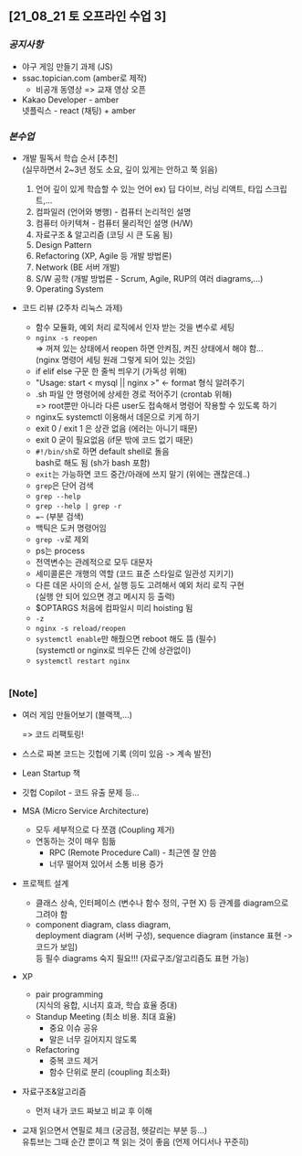 ## [21_08_21 토 오프라인 수업 3]

### _공지사항_

- 야구 게임 만들기 과제 (JS)
- ssac.topician.com (amber로 제작)
  - 비공개 동영상 => 교재 영상 오픈
- Kakao Developer - amber <br/>
  넷플릭스 - react (채팅) + amber

### _본수업_

- 개발 필독서 학습 순서 [추천] <br/>
  (실무하면서 2~3년 정도 소요, 깊이 있게는 안하고 쭉 읽음)

  1. 언어 깊이 있게 학습할 수 있는 언어 ex) 딥 다이브, 러닝 리액트, 타입 스크립트,...
  2. 컴파일러 (언어와 병행) - 컴퓨터 논리적인 설명
  3. 컴퓨터 아키텍쳐 - 컴퓨터 물리적인 설명 (H/W)
  4. 자료구조 & 알고리즘 (코딩 시 큰 도움 됨)
  5. Design Pattern
  6. Refactoring (XP, Agile 등 개발 방법론)
  7. Network (BE 서버 개발)
  8. S/W 공학 (개발 방법론 - Scrum, Agile, RUP의 여러 diagrams,...)
  9. Operating System

- 코드 리뷰 (2주차 리눅스 과제)

  - 함수 모듈화, 예외 처리 로직에서 인자 받는 것을 변수로 세팅
  - `nginx -s reopen` <br/>
    => 꺼져 있는 상태에서 reopen 하면 안켜짐, 켜진 상태에서 해야 함... <br/>
    (nginx 명령어 세팅 원래 그렇게 되어 있는 것임)
  - if elif else 구문 한 줄씩 띄우기 (가독성 위해)
  - "Usage: start < mysql || nginx >" <- format 형식 알려주기
  - .sh 파일 안 명령어에 상세한 경로 적어주기 (crontab 위해) <br/>
    => root뿐만 아니라 다른 user도 접속해서 명령어 작용할 수 있도록 하기
  - nginx도 systemctl 이용해서 데몬으로 키게 하기
  - exit 0 / exit 1 은 상관 없음 (에러는 아니기 때문)
  - exit 0 굳이 필요없음 (if문 밖에 코드 없기 때문)
  - `#!/bin/sh`로 하면 default shell로 돌음 <br/>
    bash로 해도 됨 (sh가 bash 포함)
  - `exit`는 가능하면 코드 중간/아래에 쓰지 말기 (위에는 괜찮은데..)
  - `grep`은 단어 검색
  - `grep --help`
  - `grep --help | grep -r`
  - `=~` (부분 검색)
  - 백틱은 도커 명령어임
  - `grep -v`로 제외
  - ps는 process
  - 전역변수는 관례적으로 모두 대문자
  - 세미콜론은 개행의 역할 (코드 표준 스타일로 일관성 지키기)
  - 다른 데몬 사이의 순서, 실행 등도 고려해서 예외 처리 로직 구현 <br/>
    (실행 안 되어 있으면 경고 메시지 등 출력)
  - $OPTARGS 처음에 컴파일시 미리 hoisting 됨
  - `-z`
  - `nginx -s reload/reopen`
  - `systemctl enable`만 해줬으면 reboot 해도 뜸 (필수) <br/>
    (systemctl or nginx로 띄우든 간에 상관없이)
  - `systemctl restart nginx`

#

### [Note]

- 여러 게임 만들어보기 (블랙잭,...) <br/>

  => 코드 리팩토링!

- 스스로 짜본 코드는 깃헙에 기록 (의미 있음 -> 계속 발전)

- Lean Startup 책

- 깃헙 Copilot - 코드 유출 문제 등...

- MSA (Micro Service Architecture)

  - 모두 세부적으로 다 쪼갬 (Coupling 제거)
  - 연동하는 것이 매우 힘듦
    - RPC (Remote Procedure Call) - 최근엔 잘 안씀
    - 너무 떨어져 있어서 소통 비용 증가

- 프로젝트 설계

  - 클래스 상속, 인터페이스 (변수나 함수 정의, 구현 X) 등 관계를 diagram으로 그려야 함
  - component diagram, class diagram, <br/>
    deployment diagram (서버 구성), sequence diagram (instance 표현 -> 코드가 보임) <br/>
    등 필수 diagrams 숙지 필요!!! (자료구조/알고리즘도 표현 가능)

- XP

  - pair programming <br/>
    (지식의 융합, 시너지 효과, 학습 효율 증대)
  - Standup Meeting (최소 비용. 최대 효율)
    - 중요 이슈 공유
    - 말은 너무 길어지지 않도록
  - Refactoring
    - 중복 코드 제거
    - 함수 단위로 분리 (coupling 최소화)

- 자료구조&알고리즘

  - 먼저 내가 코드 짜보고 비교 후 이해

- 교재 읽으면서 연필로 체크 (궁금점, 헷갈리는 부분 등...) <br/>
  유튜브는 그때 순간 뿐이고 책 읽는 것이 좋음 (언제 어디서나 꾸준히)
